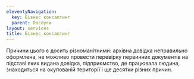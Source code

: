 ```yaml
---
eleventyNavigation:
  key: Бізнес консалтинг
  parent: Послуги
layout: services
title: Бізнес консалтинг
---
```


Причини цього є досить різноманітними: архівна довідка неправильно оформлена, не можливо провести перевірку первинних документів на підставі яких видана довідка, підприємство, де працювала людина, знаходиться на окупованій території і ще десятки різних причин.
